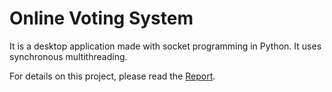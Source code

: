 # Online Voting System
 It is a desktop application made with socket programming in Python. It uses synchronous multithreading. 
 
 For details on this project, please read the <a href="https://github.com/shah-deep/Online-Voting-System/blob/main/Report.pdf">Report</a>.

